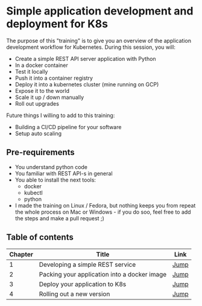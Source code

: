 # Simple application development and deployment for K8s
The purpose of this "training" is to give you an overview of the application development workflow for Kubernetes.
During this session, you will:
 - Create a simple REST API server application with Python
 - In a docker container
 - Test it locally
 - Push it into a container registry
 - Deploy it into a kubernetes cluster (mine running on GCP)
 - Expose it to the world
 - Scale it up / down manually
 - Roll out upgrades

Future things I willing to add to this training:
  - Building a CI/CD pipeline for your software
  - Setup auto scaling


## Pre-requirements
 - You understand python code
 - You familiar with REST API-s in general
 - You able to install the next tools:
   - docker
   - kubectl
   - python
 - I made the training on Linux / Fedora, but nothing keeps you from repeat the whole process on Mac or Windows - if you do soo, feel free to add the steps and make a pull request ;)

## Table of contents

| Chapter | Title | Link |
|---------|-------|----- |
|    1    | Developing a simple REST service |[Jump](./Chapter-1/Chapter1.md) |
|    2    | Packing your application into a docker image |[Jump](./Chapter-2/Chapter2.md) |
|    3    | Deploy your application to K8s |[Jump](./Chapter-3/Chapter3.md) |
|    4    | Rolling out a new version | [Jump](./Chapter-4/Chapter4.md) |
